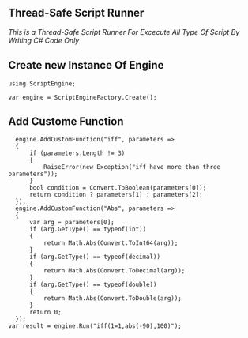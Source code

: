 ## Thread-Safe Script Runner

*This is a Thread-Safe Script Runner For Excecute All Type Of Script By Writing C# Code Only*

## Create new Instance Of Engine

```
using ScriptEngine;

var engine = ScriptEngineFactory.Create();
```
## Add Custome Function

```
  engine.AddCustomFunction("iff", parameters =>
  {
      if (parameters.Length != 3)
      {
          RaiseError(new Exception("iff have more than three parameters"));
      }
      bool condition = Convert.ToBoolean(parameters[0]);
      return condition ? parameters[1] : parameters[2];
  });
  engine.AddCustomFunction("Abs", parameters =>
  {
      var arg = parameters[0];
      if (arg.GetType() == typeof(int))
      {
          return Math.Abs(Convert.ToInt64(arg));
      }
      if (arg.GetType() == typeof(decimal))
      {
          return Math.Abs(Convert.ToDecimal(arg));
      }
      if (arg.GetType() == typeof(double))
      {
          return Math.Abs(Convert.ToDouble(arg));
      }
      return 0;
  });
var result = engine.Run("iff(1=1,abs(-90),100)");
```
